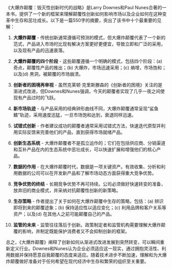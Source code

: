 《大爆炸颠覆：毁灭性创新时代的战略》是Larry Downes和Paul Nunes合著的一本书，提供了一个新的框架来理解颠覆性创新如何影响市场以及企业如何在这种变革中生存和茁壮成长。以下是一篇550字的摘要，突出了该书中十个最重要的见解：

1. **大爆炸颠覆** - 传统创新通常遵循可预测的模式，但大爆炸颠覆代表了一个新的范式，产品进入市场时比现有解决方案更好更便宜，导致立即和广泛的采用，以及现有产品的迅速衰落。

2. **大爆炸颠覆的四个阶段** - 这些颠覆遵循一个明确的模式，包括四个阶段：(a) 奇点，颠覆性产品的推出；(b) 大爆炸，市场迅速采用；(c) 熵增，市场饱和；以及(d) 黑洞，被颠覆的市场崩溃。

3. **创新者的困境再审视** - 虽然克莱顿·克里斯滕森的《创新者的困境》关注的是渐进式改进，但Downes和Nunes强调，今天的颠覆者实现了几乎一夜之间使现有产品过时的飞跃。

4. **新市场轨迹** - 与产品采用的经典钟形曲线不同，大爆炸颠覆通常呈现“鲨鱼鳍”轨迹，采用速度迅猛，一旦市场饱和达到，衰退同样迅速。

5. **试错式创新** - 作者建议成功的颠覆者通常采用试错式方法，快速迭代原型并利用实际反馈来完善他们的产品，直到获得市场就绪产品。

6. **创新生态系统** - 大爆炸颠覆者不是孤立运作的；它们在包括供应商、分销渠道和互补产品在内的生态系统中茁壮成长，可以快速扩展和增强他们的核心产品。

7. **数据的作用** - 在大爆炸颠覆时代，数据是一项关键资产。有效收集、分析和利用数据的公司可以在开发新产品和了解市场动态方面获得重大竞争优势。

8. **竞争优势的终结** - 长期竞争优势不再可持续。公司必须做好快速转变的准备，放弃旧的商业模式，并采纳对抗颠覆性创新的新策略。

9. **生存策略** - 作者提出了关于如何在大爆炸颠覆中生存的策略，包括：(a) 辨识即将到来的颠覆迹象；(b) 保持适应性以适应变化；(c) 利用品牌和客户关系等资产；以及(d) 在其他人之前可能颠覆自己的产品。

10. **监管的未来** - 监管往往落后于创新。政策制定者和监管机构需要理解大爆炸颠覆的影响，并制定既能保护消费者又不会抑制创新的框架。

总之，《大爆炸颠覆》阐释了创新如何从渐进式改进发展到突然转变，可以瞬间重新定义行业。Downes和Nunes认为企业必须适应这一现实，通过拥抱灵活性、利用数据并保持愿意自我颠覆的态度来适应。随着技术进步不断加速，理解和为大爆炸颠覆做好准备对于任何希望在现代经济中生存和繁荣的组织至关重要。